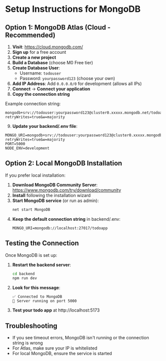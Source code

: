 # Setup Instructions for MongoDB

## Option 1: MongoDB Atlas (Cloud - Recommended)

1. **Visit**: https://cloud.mongodb.com/
2. **Sign up** for a free account
3. **Create a new project**
4. **Build a Database** (choose M0 Free tier)
5. **Create Database User**:
   - Username: `todouser`
   - Password: `yourpassword123` (choose your own)
6. **Add IP Address**: Add `0.0.0.0/0` for development (allows all IPs)
7. **Connect** → **Connect your application**
8. **Copy the connection string**

Example connection string:
```
mongodb+srv://todouser:yourpassword123@cluster0.xxxxx.mongodb.net/todoapp?retryWrites=true&w=majority
```

9. **Update your backend/.env file**:
```env
MONGO_URI=mongodb+srv://todouser:yourpassword123@cluster0.xxxxx.mongodb.net/todoapp?retryWrites=true&w=majority
PORT=5000
NODE_ENV=development
```

## Option 2: Local MongoDB Installation

If you prefer local installation:

1. **Download MongoDB Community Server**: https://www.mongodb.com/try/download/community
2. **Install** following the installation wizard
3. **Start MongoDB service** (or run as admin):
   ```cmd
   net start MongoDB
   ```
4. **Keep the default connection string** in backend/.env:
   ```env
   MONGO_URI=mongodb://localhost:27017/todoapp
   ```

## Testing the Connection

Once MongoDB is set up:

1. **Restart the backend server**:
   ```bash
   cd backend
   npm run dev
   ```

2. **Look for this message**:
   ```
   ✅ Connected to MongoDB
   🚀 Server running on port 5000
   ```

3. **Test your todo app** at http://localhost:5173

## Troubleshooting

- If you see timeout errors, MongoDB isn't running or the connection string is wrong
- For Atlas, make sure your IP is whitelisted
- For local MongoDB, ensure the service is started